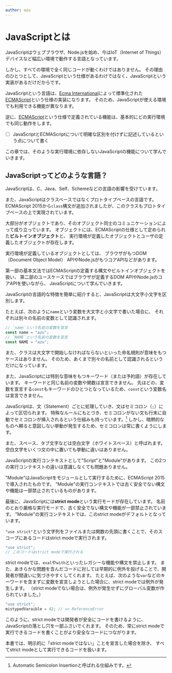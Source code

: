 ```yaml
---
author: azu
---
```


# JavaScriptとは

JavaScriptはウェブブラウザ、Node.jsを始め、今はIoT（Internet of Things）デバイスなど幅広い環境で動作する言語となっています。

<!-- TODO(azu): 上手く並び替えたい。最初に否定から入るのは良いのかどうか? -->

しかし、すべての環境で全く同じコードが動くわけではありません。
その理由のひとつとして、JavaScriptという仕様があるわけではなく、JavaScriptという実装があるだけだからです。

JavaScriptという言語は、[Ecma International][]によって標準化された[ECMAScript][]という仕様の実装になります。
そのため、JavaScriptが使える環境でも利用できる機能が異なります。

逆に、[ECMAScript][]という仕様で定義されている機能は、基本的にどの実行環境でも同じ動作をします。

- [ ] JavaScriptとECMAScriptについて明確な区別を付けずに記述しているという点について書く

この章では、そのような実行環境に依存しないJavaScriptの機能について学んでいきます。

## JavaScriptってどのような言語？

JavaScriptは、C、Java、Self、Schemeなどの言語の影響を受けています。

また、JavaScriptはクラスベースではなくプロトタイプベースの言語です。
ECMAScript 2015から`class`構文が追加されましたが、このクラスもプロトタイプベースの上で実現されています。

大部分がオブジェクトであり、そのオブジェクト同士のコミュニケーションによって成り立っています。
オブジェクトには、ECMAScriptの仕様として定められた**ビルトインオブジェクト**と、
実行環境が定義したオブジェクトとユーザの定義したオブジェクトが存在します。

実行環境が定義しているオブジェクトとしては、
ブラウザがもつDOM（Document Object Model） APIやNode.jsがもつコアAPIなどがあります。

第一部の基本文法ではECMAScriptの定義する構文やビルトインオブジェクトを扱い、
第二部のユースケースではブラウザが定義するDOM APIやNode.jsのコアAPIを使いながら、
JavaScriptについて学んでいきます。

JavaScriptの言語的な特徴を簡単に紹介すると、JavaScriptは大文字小文字を区別します。

たとえば、次のように`name`という変数を大文字と小文字で書いた場合に、
それぞれは別々の名前の変数として認識されます。

```js
// `name`という名前の変数を宣言
const name = "azu";
// `NAME`という名前の変数を宣言
const NAME = "azu";
```

また、クラスは大文字で開始しなければならないといった命名規則が意味をもつケースはありません。
そのため、あくまで別々の名前として認識されるというだけになっています。

また、JavaScriptには特別な意味をもつキーワード（または予約語）が存在しています。
キーワードと同じ名前の変数や関数は宣言できません。
先ほどの、変数を宣言する`const`もキーワードのひとつとなっているため、`const`という変数名は宣言できません。

JavaScriptは、文（Statement）ごとに処理していき、文はセミコロン（`;`）によって区切られます。
特殊なルールにもとづき、セミコロンがない文も行末に自動でセミコロンが挿入されるという仕組みも持っています。[^1]
しかし、暗黙的なものへ頼ると意図しない挙動が発生するため、セミコロンは常に書くようにします。

また、スペース、タブ文字などは空白文字（ホワイトスペース）と呼ばれます。
空白文字をいくつ文の中に置いても挙動に違いはありません。

JavaScriptの実行コンテキストとして"Script"と"Module"があります。
この2つの実行コンテキストの違いは意識しなくても問題ありません。

"Module"はJavaScriptをモジュールとして実行するために、ECMAScript 2015で導入されたものです。
"Module"の実行コンテキストでは古く安全でない構文や機能は一部禁止されているものがあります。

最後に、JavaScriptには**strict mode**という実行モードが存在しています。
名前のとおり厳格な実行モードで、古く安全でない構文や機能が一部禁止されています。
"Module"の実行コンテキストでは、このstrict modeがデフォルトとなっています。

`"use strict"`という文字列をファイルまたは関数の先頭に書くことで、そのスコープにあるコードはstrict modeで実行されます。

```js
"use strict";
// このコードはstrict modeで実行される
```

strict modeでは、`eval`や`with`といったレガシーな機能や構文を禁止します。
また、あきらかな問題を含んだコードに対しては早期的に例外を投げることで、開発者が間違いに気づきやすくしてくれます。
たとえば、次のような`var`などのキーワードを含まずに変数を宣言しようとした場合に、strict modeでは例外が発生します。
（strict modeでない場合は、例外が発生せずにグローバル変数が作られていました。）

```js
"use strict";
mistypedVaraible = 42; // => ReferenceError
```

このように、strict modeでは開発者が安全にコードを書けるように、JavaScriptの落とし穴を一部ふさいでくれます。
そのため、常にstrict modeで実行できるコードを書くことがより安全なコードにつながります。

本書では、明示的に「strict modeではない」ことを宣言した場合を除き、
すべてstrict modeとして実行できるコードを扱います。

[^1]: Automatic Semicolon Insertionと呼ばれる仕組みです。

[Ecma International]: http://www.ecma-international.org/  "Ecma International"
[ECMAScript]: http://www.ecma-international.org/publications/standards/Ecma-262.htm  "Standard ECMA-262"
